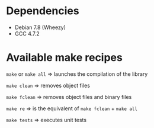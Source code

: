 # Dependencies

* Debian 7.8 (Wheezy)
* GCC 4.7.2

# Available make recipes

`make` or `make all` => launches the compilation of the library

`make clean` => removes object files

`make fclean` => removes object files and binary files

`make re` => is the equivalent of `make fclean` + `make all`

`make tests` => executes unit tests
